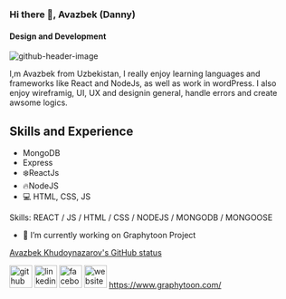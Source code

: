 ### Hi there 👋, Avazbek (Danny)

#### Design and Development

![github-header-image](https://github.com/Avazbek-Khudoynazarov/Avazbek-Khudoynazarov/assets/121384262/0e650362-4227-4d35-ae68-0ebadc49d8ab)

I,m Avazbek from Uzbekistan, I really enjoy learning languages and frameworks like React and NodeJs, as well as work in wordPress. I also enjoy wireframig, UI, UX and designin general, handle errors and create awsome logics.

## Skills and Experience

- MongoDB
- Express
- ❄️ReactJs
- 🔥NodeJS
- 💻 HTML, CSS, JS

Skills: REACT / JS / HTML / CSS / NODEJS / MONGODB / MONGOOSE

- 🔭 I’m currently working on Graphytoon Project

[Avazbek Khudoynazarov's GitHub status](https://github.com/Avazbek-Khudoynazarov)

[<img src='https://cdn.jsdelivr.net/npm/simple-icons@3.0.1/icons/github.svg' alt='github' height='40'>](https://github.com/Avazbek-Khudoynazarov) <img src='https://cdn.jsdelivr.net/npm/simple-icons@3.0.1/icons/linkedin.svg' alt='linkedin' height='40'> <img src='https://cdn.jsdelivr.net/npm/simple-icons@3.0.1/icons/facebook.svg' alt='facebook' height='40'> <img src='https://cdn.jsdelivr.net/npm/simple-icons@3.0.1/icons/icloud.svg' alt='website' height='40'> https://www.graphytoon.com/

